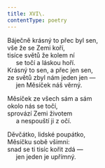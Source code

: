 ```yaml
---
title: XVI\.
contentType: poetry
---
```


<section>

Báječně krásný to přec byl sen,  
vše že se Zemi koří,  
tisíce světů že kolem ní  
     se točí a láskou hoří.  
Krásný to sen, a přec jen sen,  
ze světů zbyl nám jeden jen —  
     jen Měsíček náš věrný.

</section>

<section>

Měsíček ze všech sám a sám  
okolo nás se točí,  
sprovází Zemi životem  
     a nespouští ji z očí.

</section>

<section>

Děvčátko, lidské poupátko,  
Měsíčku sobě všimni:  
snad se ti tisíc kořit zdá —  
     jen jeden je upřímný.

</section>
